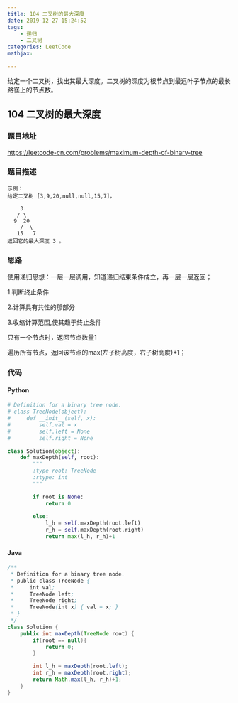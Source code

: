 ```yaml
---
title: 104 二叉树的最大深度
date: 2019-12-27 15:24:52
tags: 
	- 递归
	- 二叉树
categories: LeetCode
mathjax:

---
```


给定一个二叉树，找出其最大深度。二叉树的深度为根节点到最远叶子节点的最长路径上的节点数。

<!-- more -->

## 104 二叉树的最大深度

### 题目地址

https://leetcode-cn.com/problems/maximum-depth-of-binary-tree

### 题目描述

```
示例：
给定二叉树 [3,9,20,null,null,15,7]，

    3
   / \
  9  20
    /  \
   15   7
返回它的最大深度 3 。
```

### 思路

使用递归思想：一层一层调用，知道递归结束条件成立，再一层一层返回；

1.判断终止条件

2.计算具有共性的那部分

3.收缩计算范围,使其趋于终止条件



 只有一个节点时，返回节点数量1

 遍历所有节点，返回该节点的max(左子树高度，右子树高度)+1；

### 代码

#### Python

```python
# Definition for a binary tree node.
# class TreeNode(object):
#     def __init__(self, x):
#         self.val = x
#         self.left = None
#         self.right = None

class Solution(object):
    def maxDepth(self, root):
        """
        :type root: TreeNode
        :rtype: int
        """

        if root is None:
            return 0
        
        else:
            l_h = self.maxDepth(root.left)
            r_h = self.maxDepth(root.right)
            return max(l_h, r_h)+1
```

#### Java

```java
/**
 * Definition for a binary tree node.
 * public class TreeNode {
 *     int val;
 *     TreeNode left;
 *     TreeNode right;
 *     TreeNode(int x) { val = x; }
 * }
 */
class Solution {
    public int maxDepth(TreeNode root) {
        if(root == null){
            return 0;
        }

        int l_h = maxDepth(root.left);
        int r_h = maxDepth(root.right);
        return Math.max(l_h, r_h)+1;
    }
}
```





